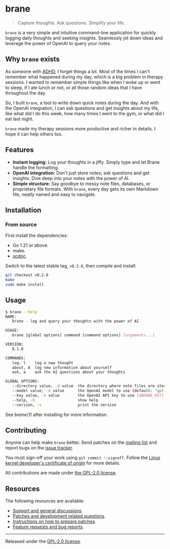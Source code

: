 # brane

> Capture thoughts. Ask questions. Simplify your life.

`brane` is a very simple and intuitive command-line application for
quickly logging daily thoughts and seeking insights. Seamlessly jot down
ideas and leverage the power of OpenAI to query your notes.

## Why `brane` exists

As someone with
[ADHD](https://en.wikipedia.org/wiki/Attention_deficit_hyperactivity_disorder),
I forget things a lot. Most of the times I can't remember what happened
during my day, which is a big problem in therapy sessions. I wanted to
remember simple things like when I woke up or went to sleep, if I ate
lunch or not, or all those random ideas that I have throughout the day.

So, I built `brane`, a tool to write down quick notes during the day.
And with the OpenAI integration, I can ask questions and get insights
about my life, like what did I do this week, how many times I went to
the gym, or what did I eat last night.

`brane` made my therapy sessions more productive and richer in details.
I hope it can help others too.

## Features

- **Instant logging:** Log your thoughts in a jiffy. Simply type and let
  Brane handle the formatting.
- **OpenAI integration:** Don't just store notes; ask questions and get
  insights. Dive deep into your notes with the power of AI.
- **Simple structure:** Say goodbye to messy note files, databases, or
  proprietary file formats. With `brane`, every day gets its own
  Markdown file, neatly named and easy to navigate.

## Installation

### From source

First install the dependencies:

- Go 1.21 or above.
- make.
- [scdoc](https://git.sr.ht/~sircmpwn/scdoc).

Switch to the latest stable tag, `v0.2.0`, then compile and install:

```bash
git checkout v0.2.0
make
sudo make install
```

## Usage

```bash
$ brane --help
NAME:
   brane - log and query your thoughts with the power of AI

USAGE:
   brane [global options] command [command options] [arguments...]

VERSION:
   0.1.0

COMMANDS:
   log, l    log a new thought
   about, A  log new information about yourself
   ask, a    ask the AI questions about your thoughts

GLOBAL OPTIONS:
   --directory value, -d value  the directory where note files are stored (default: "/home/jd/.local/share/brane") [$BRANE_DIRECTORY]
   --model value, -m value      the OpenAI model to use (default: "gpt-3.5-turbo-16k") [$BRANE_MODEL]
   --key value, -k value        the OpenAI API key to use [$BRANE_KEY]
   --help, -h                   show help
   --version, -v                print the version
```

See _brane(1)_ after installing for more information.

## Contributing

Anyone can help make `brane` better. Send patches on the [mailing
list](https://lists.sr.ht/~jamesponddotco/brane-devel) and report bugs
on the [issue tracker](https://todo.sr.ht/~jamesponddotco/brane).

You must sign-off your work using `git commit --signoff`. Follow the
[Linux kernel developer's certificate of
origin](https://www.kernel.org/doc/html/latest/process/submitting-patches.html#sign-your-work-the-developer-s-certificate-of-origin)
for more details.

All contributions are made under [the GPL-2.0 license](LICENSE.md).

## Resources

The following resources are available:

- [Support and general discussions](https://lists.sr.ht/~jamesponddotco/brane-discuss).
- [Patches and development related questions](https://lists.sr.ht/~jamesponddotco/brane-devel).
- [Instructions on how to prepare patches](https://git-send-email.io/).
- [Feature requests and bug reports](https://todo.sr.ht/~jamesponddotco/brane).

---

Released under the [GPL-2.0 license](LICENSE.md).
